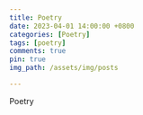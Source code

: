 ```yaml
---
title: Poetry
date: 2023-04-01 14:00:00 +0800
categories: [Poetry]
tags: [poetry]
comments: true
pin: true
img_path: /assets/img/posts

---
```


Poetry
